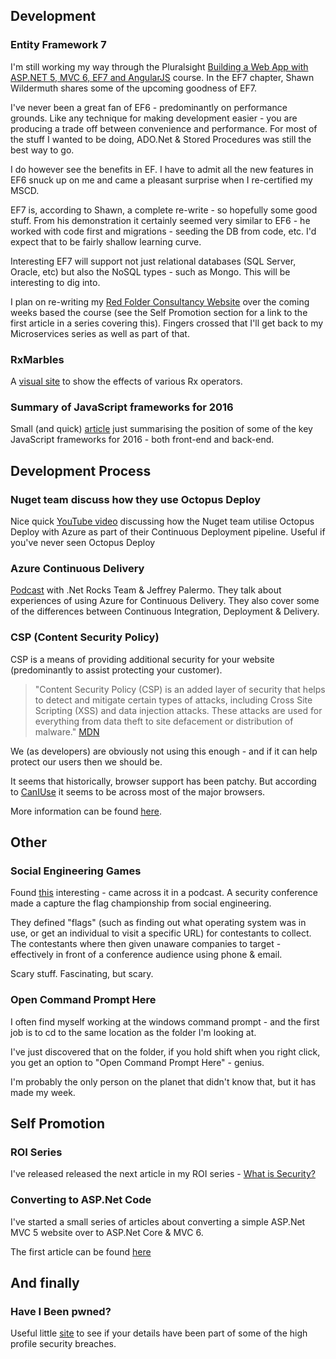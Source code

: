 ## Development
### Entity Framework 7
I'm still working my way through the Pluralsight [Building a Web App with ASP.NET 5, MVC 6, EF7 and AngularJS](https://app.pluralsight.com/library/courses/aspdotnet-5-ef7-bootstrap-angular-web-app/table-of-contents) course.  In the EF7 chapter, Shawn Wildermuth shares some of the upcoming goodness of EF7.

I've never been a great fan of EF6 - predominantly on performance grounds.  Like any technique for making development easier - you are producing a trade off between convenience and performance.  For most of the stuff I wanted to be doing, ADO.Net &amp; Stored Procedures was still the best way to go.

I do however see the benefits in EF.  I have to admit all the new features in EF6 snuck up on me and came a pleasant surprise when I re-certified my MSCD.

EF7 is, according to Shawn, a complete re-write - so hopefully some good stuff.  From his demonstration it certainly seemed very similar to EF6 - he worked with code first and migrations - seeding the DB from code, etc.  I'd expect that to be fairly shallow learning curve.

Interesting EF7 will support not just relational databases (SQL Server, Oracle, etc) but also the NoSQL types - such as Mongo.  This will be interesting to dig into.

I plan on re-writing my [Red Folder Consultancy Website](http://www.red-folder.com/) over the coming weeks based the course (see the Self Promotion section for a link to the first article in a series covering this).  Fingers crossed that I'll get back to my Microservices series as well as part of that.

### RxMarbles
A [visual site](http://rxmarbles.com/) to show the effects of various Rx operators.

### Summary of JavaScript frameworks for 2016
Small (and quick) [article](http://www.clock.co.uk/blog/javascript-frameworks-in-2016) just summarising the position of some of the key JavaScript frameworks for 2016 - both front-end and back-end.

## Development Process

### Nuget team discuss how they use Octopus Deploy
Nice quick [YouTube video](https://www.youtube.com/watch?v=1EaiedH8zXw&amp;app=desktop) discussing how the Nuget team utilise Octopus Deploy with Azure as part of their Continuous Deployment pipeline.  Useful if you've never seen Octopus Deploy

### Azure Continuous Delivery
[Podcast](https://www.dotnetrocks.com/default.aspx?showNum=215) with .Net Rocks Team &amp; Jeffrey Palermo.  They talk about experiences of using Azure for Continuous Delivery.  They also cover some of the differences between Continuous Integration, Deployment &amp; Delivery.

### CSP (Content Security Policy)
CSP is a means of providing additional security for your website (predominantly to assist protecting your customer).

> "Content Security Policy (CSP) is an added layer of security that helps to detect and mitigate certain types of attacks, including Cross Site Scripting (XSS) and data injection attacks. These attacks are used for everything from data theft to site defacement or distribution of malware." [MDN](https://developer.mozilla.org/en-US/docs/Web/Security/CSP/Introducing_Content_Security_Policy)

We (as developers) are obviously not using this enough - and if it can help protect our users then we should be.

It seems that historically, browser support has been patchy.  But according to [CanIUse](http://caniuse.com/#search=csp) it seems to be across most of the major browsers.

More information can be found [here](https://developer.mozilla.org/en-US/docs/Web/Security/CSP).

## Other
### Social Engineering Games
Found [this](http://www.social-engineer.org/how-tos/winning-sectf-def-con-22/) interesting - came across it in a podcast.  A security conference made a capture the flag championship from social engineering.

They defined "flags" (such as finding out what operating system was in use, or get an individual to visit a specific URL) for contestants to collect.  The contestants where then given unaware companies to target - effectively in front of a conference audience using phone &amp; email.

Scary stuff.  Fascinating, but scary.

### Open Command Prompt Here
I often find myself working at the windows command prompt - and the first job is to cd to the same location as the folder I'm looking at.

I've just discovered that on the folder, if you hold shift when you right click, you get an option to "Open Command Prompt Here" - genius.

I'm probably the only person on the planet that didn't know that, but it has made my week.

## Self Promotion
### ROI Series
I've released released the next article in my ROI series - [What is Security?](https://www.linkedin.com/pulse/what-security-mark-taylor)

### Converting to ASP.Net Code
I've started a small series of articles about converting a simple ASP.Net MVC 5 website over to ASP.Net Core &amp; MVC 6.

The first article can be found [here](http://red-folder.blogspot.co.uk/2016/03/converting-to-aspnet-core-part-1.html)

## And finally

### Have I Been pwned?
Useful little [site](https://haveibeenpwned.com/) to see if your details have been part of some of the high profile security breaches.
